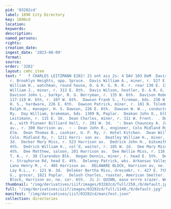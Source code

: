 ```yaml
---
pid: '03282cd'
label: 1890 City Directory
key: 1890cd
location: 
keywords: 
description: 
named_persons: 
rights: 
creation_date: 
ingest_date: '2023-08-09'
format: 
source: 
order: '3282'
layout: cmhc_item
text: "   f CHARLES LEITZMANN E282! 21 ont ais 2s: 4 DAV 103 DeM  Davis Vovalena Mrs.,
  r. Brooklyn Heights, opp. Spruce.  Davis William A., miner, r. 527 E. 9th.  Davis
  William H., watchman, round house, D. & R. G. R. R. r. rear 130 E. 13th.  Davis
  William J., miner, r. 313 E. 8th.  Davis Wilson, hostler, D. & R. G. R. R.  . .
  Davison John L., barkpr, R. G. Berryman, r. 135 W. 6th.  Davison Robert J., livery,
  117-119 W. 6th, r. 107 W. 6th.  Dawson Frank S., fireman, bds. 230 W. 6th.  Dawson
  H. S., hardware, 226 E. 6th.  Dawson Patrick, miner, r. 101 N. Toledo av.  Dawson
  Ralph H., manager, H. S. Dawson, 226 E. 6th.  Dawson W. W.., conductor, Colo. Midland
  Ry.  Day William, brakeman, bds. 1309 N, Poplar.  Deakan John O., blksmith, Charles
  Leitzmann, r. 115 E. 3d.  Dean Charles, miner, r. 311 W. Front.  . Dean Chauncey
  A., with Pioneer Billiard Hall, r. 201 W. 3d.  ': Dean Chauncey A. Jr., 306 Harrison
  av., r. 300 Harrison av.  ~ - Dean John R., engineer, Colo Midland Ry, r. 301 W.
  Elm.  Dean Thomas B., cashier, U. P. Ry, r. Hotel Kitchen.  Dean William E., fireman,
  Colo. Midland Ry, r. 1211 Harri- son av.  Deatley William H., miner, bds. 141 E.
  3d.  Decker Mary Miss, r. 523 Harrison av.  Dedrick John H., biksmith, r. 702 E.
  4th.  Dedrick William H., col’d, waiter, r. 185 W. 2d.  Dee Mary Miss, r. 131 W.
  4th.  Dee Matthew, saloon, 201 Harrison av.  Dee Nellie Miss, r. 116 W. 4th.  Deering
  T. A., r. 38 Clarendon Blk.  Degan Dennis, miner, r. head E. 5th.  Degan John, miner,
  r. Strayhorse Rd, head E. 4th.  Delaney Patrick, wks. Arkansas Valley Smelter.  De
  Lano Henry M., r. 405 Harrison av.  DELAWARE BLOCK, Harrison av, ne. cor. 7th.  De
  Lay R.L., r. 121 W. 3d.  Deleker Bertha Miss, dressmkr, r. 427 E. 7th.  Della George
  G., grocer, 1021 Poplar.  Delosh Charles, roaster, American Smelter.  De Maineville
  Block, Harrison av, ne. cor. 6th.  Ji J: QUINN, ease errre srazer. WALL PAPER             "
thumbnail: "/img/derivatives/iiif/images/03282cd/full/250,/0/default.jpg"
full: "/img/derivatives/iiif/images/03282cd/full/1140,/0/default.jpg"
manifest: "/img/derivatives/iiif/03282cd/manifest.json"
collection: directories
---
```

